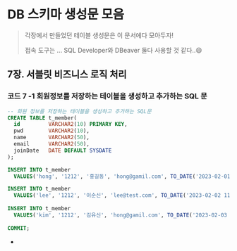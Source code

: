# DB 스키마 생성문 모음

> 각장에서 만들었던 테이블 생성문은 이 문서에다 모아두자!
>
> 접속 도구는 ... SQL Developer와 DBeaver 둘다 사용할 것 같다..😄



## 7장. 서블릿 비즈니스 로직 처리

### 코드 7 -1 회원정보를 저장하는 테이블을 생성하고 추가하는 SQL 문

```sql
-- 회원 정보를 저장하는 테이블을 생성하고 추가하는 SQL문
CREATE TABLE t_member(
  id         VARCHAR2(10) PRIMARY KEY,
  pwd        VARCHAR2(10),
  name       VARCHAR2(50),
  email      VARCHAR2(50),
  joinDate   DATE DEFAULT SYSDATE
);

INSERT INTO t_member
  VALUES('hong', '1212', '홍길동', 'hong@gamil.com', TO_DATE('2023-02-01 10:00:00', 'YYYY-MM-DD HH24:MI:SS'));

INSERT INTO t_member
  VALUES('lee', '1212', '이순신', 'lee@test.com', TO_DATE('2023-02-02 11:00:00', 'YYYY-MM-DD HH24:MI:SS'));
  
INSERT INTO t_member
  VALUES('kim', '1212', '김유신', 'hong@gamil.com', TO_DATE('2023-02-03 12:00:00', 'YYYY-MM-DD HH24:MI:SS'));
  
COMMIT;
```



* 



